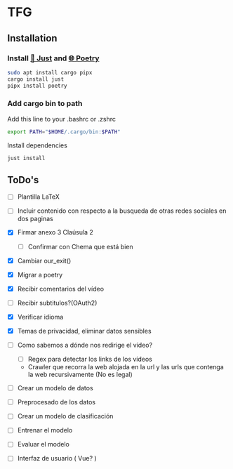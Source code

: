 # TFG

## Installation

### Install [🤖 Just](https://github.com/casey/just) and [🌐 Poetry](https://python-poetry.org/)

```bash
sudo apt install cargo pipx
cargo install just
pipx install poetry
```

### Add cargo bin to path

Add this line to your .bashrc or .zshrc

```bash
export PATH="$HOME/.cargo/bin:$PATH"
```

Install dependencies
```bash
just install
```

## ToDo's

- [ ] Plantilla LaTeX
- [ ] Incluir contenido con respecto a la busqueda de otras redes sociales en dos paginas
- [X] Firmar anexo 3 Claúsula 2
    - [ ] Confirmar con Chema que está bien

- [X] Cambiar our_exit()
- [X] Migrar a poetry
- [X] Recibir comentarios del vídeo
- [ ] Recibir subtitulos?(OAuth2)

- [X] Verificar idioma

- [X] Temas de privacidad, eliminar datos sensibles

- [ ] Como sabemos a dónde nos redirige el vídeo?
    - [ ] Regex para detectar los links de los vídeos
    - Crawler que recorra la web alojada en la url y las urls que contenga la web recursivamente (No es legal)

- [ ] Crear un modelo de datos
- [ ] Preprocesado de los datos

- [ ] Crear un modelo de clasificación
- [ ] Entrenar el modelo
- [ ] Evaluar el modelo

- [ ] Interfaz de usuario ( Vue? )
